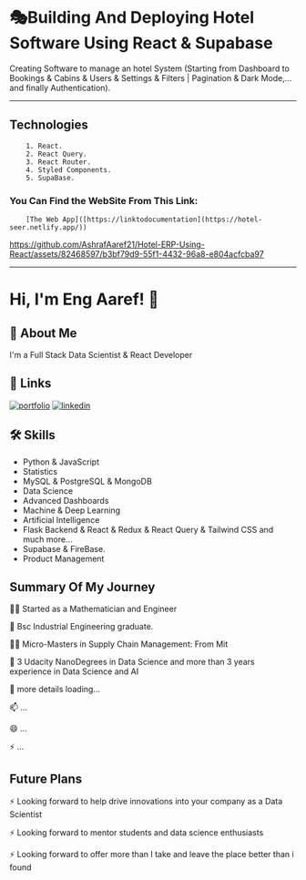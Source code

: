 
# **🎭Building And Deploying Hotel Software Using React & Supabase**

Creating Software to manage an hotel System (Starting from Dashboard to Bookings & Cabins & Users & Settings & Filters | Pagination & Dark Mode,... and finally Authentication).

---------------------------

## Technologies

        1. React.
        2. React Query.
        3. React Router.
        4. Styled Components.
        5. SupaBase.


### You Can Find the WebSite From  This Link:

        [The Web App]([https://linktodocumentation](https://hotel-seer.netlify.app/))



https://github.com/AshrafAaref21/Hotel-ERP-Using-React/assets/82468597/b3bf79d9-55f1-4432-96a8-e804acfcba97



-------------------------------------------------------



# Hi, I'm Eng Aaref! 👋


## 🚀 About Me
I'm a Full Stack Data Scientist & React Developer



## 🔗 Links
[![portfolio](https://img.shields.io/badge/my_portfolio-000?style=for-the-badge&logo=ko-fi&logoColor=white)](https://www.fiverr.com/ashrafaaref?public_mode=true/)
[![linkedin](https://img.shields.io/badge/linkedin-0A66C2?style=for-the-badge&logo=linkedin&logoColor=white)](https://www.linkedin.com/in/ashraf-aaref-357b54206)


## 🛠 Skills
- Python & JavaScript 
- Statistics 
- MySQL & PostgreSQL & MongoDB 
- Data Science
- Advanced Dashboards
- Machine & Deep Learning
- Artificial Intelligence
- Flask Backend & React & Redux & React Query & Tailwind CSS and much more...
- Supabase & FireBase.
- Product Management


## Summary Of My Journey 
👩‍💻 Started as a Mathematician and Engineer

🧠 Bsc Industrial Engineering graduate.

👯‍♀️ Micro-Masters in Supply Chain Management: From Mit

🤔 3 Udacity NanoDegrees in Data Science and more than 3 years experience in Data Science and AI

💬 more details loading...

📫 ...

😄 ...

⚡️ ...





## Future Plans 
⚡️ Looking forward to help drive innovations into your company as a Data Scientist

⚡️ Looking forward to mentor students and data science enthusiasts

⚡️ Looking forward to offer more than I take and leave the place better than i found





